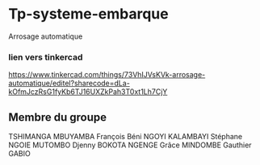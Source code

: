 # Tp-systeme-embarque
Arrosage automatique 
### lien vers tinkercad
https://www.tinkercad.com/things/73VhIJVsKVk-arrosage-automatique/editel?sharecode=dLa-kOfmJczRsG1fyKb6TJ16UXZkPah3T0xt1Lh7CjY
## Membre du groupe

TSHIMANGA MBUYAMBA François Béni
NGOYI KALAMBAYI Stéphane
NGOIE MUTOMBO Djenny 
BOKOTA NGENGE Grâce
MINDOMBE Gauthier
GABIO 
